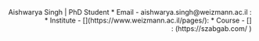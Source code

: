 <div dir="rtl"> 
 Aishwarya Singh | PhD Student
* Email - aishwarya.singh@weizmann.ac.il :
* Institute - [](https://www.weizmann.ac.il/pages/): 
* Course - [](https://szabgab.com/ ) :
